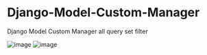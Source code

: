 # Django-Model-Custom-Manager
Django Model Custom Manager all query set filter

![image](https://user-images.githubusercontent.com/36824081/236154953-58bedd22-1919-46d1-8f7f-2534d55eebf7.png)
![image](https://user-images.githubusercontent.com/36824081/236155151-9bc184df-ddaf-46f2-bf5b-7c73952e949f.png)


